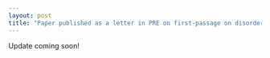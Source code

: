 ```yaml
---
layout: post
title: "Paper published as a letter in PRE on first-passage on disordered intervals"
---
```


Update coming soon!
